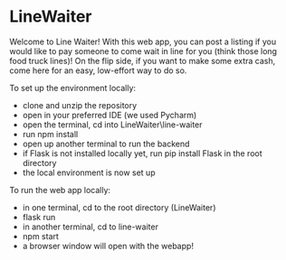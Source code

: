 # LineWaiter
Welcome to Line Waiter! With this web app, you can post a listing if you would like to pay someone to come wait in line for you (think those long food truck lines)! On the flip side, if you want to make some extra cash, come here for an easy, low-effort way to do so.

To set up the environment locally:
- clone and unzip the repository
- open in your preferred IDE (we used Pycharm)
- open the terminal, cd into LineWaiter\line-waiter
- run npm install
- open up another terminal to run the backend
- if Flask is not installed locally yet, run pip install Flask in the root directory
- the local environment is now set up

To run the web app locally:
- in one terminal, cd to the root directory (LineWaiter)
- flask run
- in another terminal, cd to line-waiter
- npm start
- a browser window will open with the webapp!

